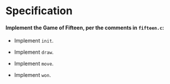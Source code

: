 # Specification
#### Implement the Game of Fifteen, per the comments in `fifteen.c`:

* Implement `init`.

* Implement `draw`.

* Implement `move`.

* Implement `won`.
